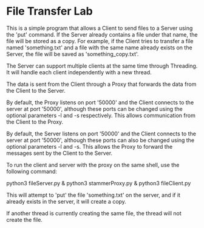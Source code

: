 # File Transfer Lab
This is a simple program that allows a Client to send files to a Server using
the 'put' command. If the Server already contains a file under that name, the
file will be stored as a copy. For example, if the Client tries to transfer a file
named 'something.txt' and a file with the same name already exists on the
Server, the file will be saved as 'something_copy.txt'.

The Server can support multiple clients at the same time through Threading. It will handle each client independently with a new thread.

The data is sent from the Client through a Proxy that forwards the data from
the Client to the Server. 

By default, the Proxy listens on port '50000' and the Client connects to the server at
port '50000', although these ports can be changed using the optional parameters
-l and -s respectively. This allows communication from the Client to the Proxy.

By default, the Server listens on port '50000' and the Client connects to the
server at port '50000', although these ports can also be changed using the
optional parameters -l and -s. This allows the Proxy to forward the messages
sent by the Client to the Server.

To run the client and server with the proxy on the same shell, use the
following command:

python3 fileServer.py & python3 stammerProxy.py & python3 fileClient.py

This will attempt to 'put' the file 'something.txt' on the server, and if it already exists in the server, it will create a copy.

If another thread is currently creating the same file, the thread will not create the file.
